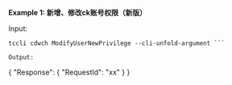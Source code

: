 **Example 1: 新增、修改ck账号权限（新版）**



Input: 

```
tccli cdwch ModifyUserNewPrivilege --cli-unfold-argument ```

Output: 
```
{
    "Response": {
        "RequestId": "xx"
    }
}
```

